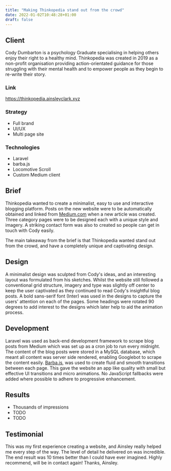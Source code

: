 ```yaml
---
title: "Making Thinkopedia stand out from the crowd"
date: 2022-01-02T10:48:28+01:00
draft: false
---
```


## Client
Cody Dumbarton is a psychology Graduate specialising in helping others enjoy their right to a healthy mind. Thinkopedia
was created in 2019 as a non-profit organisation providing action-orientated guidance for those struggling with their
mental health and to empower people as they begin to re-write their story.

### Link
https://thinkopedia.ainsleyclark.xyz

### Strategy
- Full brand
- UI/UX
- Multi page site

### Technologies
- Laravel
- barba.js
- Locomotive Scroll
- Custom Medium client

## Brief
Thinkopedia wanted to create a minimalist, easy to use and interactive blogging platform. Posts on the new website were
to be automatically obtained and linked from [Medium.com](https://medium.com/) when a new article was created. Three
category pages were to be designed each with a unique style and imagery. A striking contact form was also to created
so people can get in touch with Cody easily.

The main takeaway from the brief is that Thinkopedia wanted stand out from the crowd, and have a completely unique and
captivating design.

## Design
A minimalist design was sculpted from Cody's ideas, and an interesting layout was formulated from his sketches. Whilst
the website still followed a conventional grid structure, imagery and type was slightly off center to keep the user
captivated as they continued to read Cody's insightful blog posts. A bold sans-serif font (Inter) was used in the
designs to capture the users' attention on each of the pages. Some headings were rotated 90 degrees to add interest to
the designs which later help to aid the animation process.

## Development
Laravel was used as back-end development framework to scrape blog posts from Medium which was set up as a cron job to
run every midnight. The content of the blog posts were stored in a MySQL database, which meant all content was server
side rendered, enabling Googlebot to scrape the content easily.
[Barba.js](https://barba.js.org/), was used to create fluid and smooth transitions between each page. This gave the
website an app like quality with small but effective UI transitions and micro animations. No JavaScript fallbacks were
added where possible to adhere to progressive enhancement.

## Results
- Thousands of impressions
- TODO
- TODO

## Testimonial
This was my first experience creating a website, and Ainsley really helped me every step of the way. The level of detail
he delivered on was incredible. The end result was 10 times better than I could have ever imagined. Highly recommend,
will be in contact again! Thanks, Ainsley.
